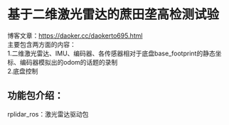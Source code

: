# 基于二维激光雷达的蔗田垄高检测试验
博客文章：https://daoker.cc/daokerto695.html
<br>
主要包含两方面的内容：
<br>
1.二维激光雷达、IMU、编码器、各传感器相对于底盘base_footprint的静态坐标、编码器模拟出的odom的话题的录制
<br>
2.底盘控制
## 功能包介绍：
rplidar_ros：激光雷达驱动包
